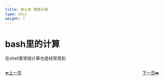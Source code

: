 ```yaml
---
title: 第七章 算数计算  
type: docs
weight: 7
---   
```


# bash里的计算  
在shell里常规计算也是经常用到
 

<div style="display: flex;justify-content: space-between;align-items: center;">
<p><a href="https://books.linuxwt.com/linuxwtbash/ChapterSix">⬅️上一页</a></p>
<p><a href="https://books.linuxwt.com/linuxwtbash/ChapterSix/Suanshujisuan">下一页➡️</a></p>
</div>